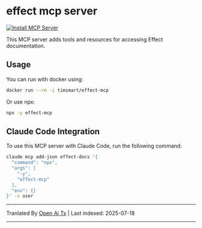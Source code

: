 ﻿
# effect mcp server

[![Install MCP Server](https://cursor.com/deeplink/mcp-install-dark.svg)](https://cursor.com/install-mcp?name=effect%20docs&config=eyJjb21tYW5kIjoibnB4IC15IGVmZmVjdC1tY3AifQ%3D%3D)

This MCP server adds tools and resources for accessing Effect documentation.

## Usage

You can run with docker using:


```bash
docker run --rm -i timsmart/effect-mcp
```
Or use npx:


```bash
npx -y effect-mcp
```
## Claude Code Integration

To use this MCP server with Claude Code, run the following command:


```bash
claude mcp add-json effect-docs '{
  "command": "npx",
  "args": [
    "-y",
    "effect-mcp"
  ],
  "env": {}
}' -s user
```


---

Tranlated By [Open Ai Tx](https://github.com/OpenAiTx/OpenAiTx) | Last indexed: 2025-07-18

---